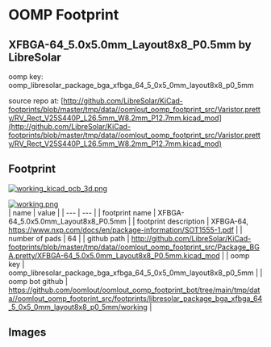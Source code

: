 # OOMP Footprint  
## XFBGA-64_5.0x5.0mm_Layout8x8_P0.5mm  by LibreSolar  
  
oomp key: oomp_libresolar_package_bga_xfbga_64_5_0x5_0mm_layout8x8_p0_5mm  
  
source repo at: [http://github.com/LibreSolar/KiCad-footprints/blob/master/tmp/data//oomlout_oomp_footprint_src/Varistor.pretty/RV_Rect_V25S440P_L26.5mm_W8.2mm_P12.7mm.kicad_mod](http://github.com/LibreSolar/KiCad-footprints/blob/master/tmp/data//oomlout_oomp_footprint_src/Varistor.pretty/RV_Rect_V25S440P_L26.5mm_W8.2mm_P12.7mm.kicad_mod)  
## Footprint  
  
[![working_kicad_pcb_3d.png](working_kicad_pcb_3d_600.png)](working_kicad_pcb_3d.png)  
  
[![working.png](working_600.png)](working.png)  
| name | value | 
| --- | --- | 
| footprint name | XFBGA-64_5.0x5.0mm_Layout8x8_P0.5mm | 
| footprint description | XFBGA-64, https://www.nxp.com/docs/en/package-information/SOT1555-1.pdf | 
| number of pads | 64 | 
| github path | http://github.com/LibreSolar/KiCad-footprints/blob/master/tmp/data//oomlout_oomp_footprint_src/Package_BGA.pretty/XFBGA-64_5.0x5.0mm_Layout8x8_P0.5mm.kicad_mod | 
| oomp key | oomp_libresolar_package_bga_xfbga_64_5_0x5_0mm_layout8x8_p0_5mm | 
| oomp bot github | https://github.com/oomlout/oomlout_oomp_footprint_bot/tree/main/tmp/data//oomlout_oomp_footprint_src/footprints/libresolar_package_bga_xfbga_64_5_0x5_0mm_layout8x8_p0_5mm/working | 
## Images  
